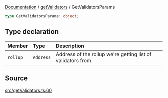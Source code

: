[Documentation](../../README.md) / [getValidators](../README.md) / GetValidatorsParams

```ts
type GetValidatorsParams: object;
```

## Type declaration

| Member   | Type      | Description                                                 |
| :------- | :-------- | :---------------------------------------------------------- |
| `rollup` | `Address` | Address of the rollup we're getting list of validators from |

## Source

[src/getValidators.ts:60](https://github.com/anegg0/arbitrum-orbit-sdk/blob/8d986d322aefb470a79fa3dc36918f72097df8c1/src/getValidators.ts#L60)

